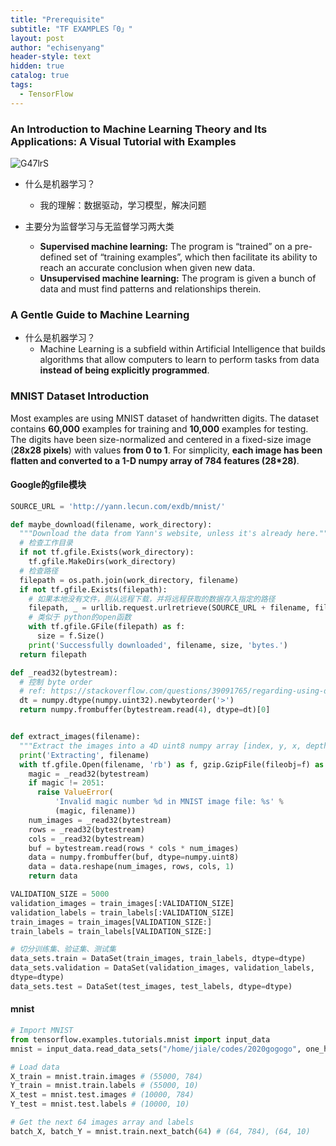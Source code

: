 ```yaml
---
title: "Prerequisite"
subtitle: "TF EXAMPLES「0」"
layout: post
author: "echisenyang"
header-style: text
hidden: true
catalog: true
tags:
  - TensorFlow
---
```




### An Introduction to Machine Learning Theory and Its Applications: A Visual Tutorial with Examples

![G47lrS](https://gitee.com/echisenyang/GiteeForUpicUse/raw/master/uPic/G47lrS.jpg)

- 什么是机器学习？
  - 我的理解：数据驱动，学习模型，解决问题

- 主要分为监督学习与无监督学习两大类
  - **Supervised machine learning:** The program is “trained” on a pre-defined set of “training examples”, which then facilitate its ability to reach an accurate conclusion when given new data.
  - **Unsupervised machine learning:** The program is given a bunch of data and must find patterns and relationships therein.



### A Gentle Guide to Machine Learning

- 什么是机器学习？
  - Machine Learning is a subfield within Artificial Intelligence that builds algorithms that allow computers to learn to perform tasks from data **instead of being explicitly programmed**.



### MNIST Dataset Introduction

Most examples are using MNIST dataset of handwritten digits. The dataset contains **60,000** examples for training and **10,000** examples for testing. The digits have been size-normalized and centered in a fixed-size image (**28x28 pixels**) with values **from 0 to 1**. For simplicity, **each image has been flatten and converted to a 1-D numpy array of 784 features (28*28)**.



#### Google的gfile模块

```python
SOURCE_URL = 'http://yann.lecun.com/exdb/mnist/'

def maybe_download(filename, work_directory):
  """Download the data from Yann's website, unless it's already here."""
  # 检查工作目录
  if not tf.gfile.Exists(work_directory):
  	tf.gfile.MakeDirs(work_directory)
  # 检查路径
  filepath = os.path.join(work_directory, filename)
  if not tf.gfile.Exists(filepath):
    # 如果本地没有文件，则从远程下载，并将远程获取的数据存入指定的路径
    filepath, _ = urllib.request.urlretrieve(SOURCE_URL + filename, filepath)
    # 类似于 python的open函数
    with tf.gfile.GFile(filepath) as f:
      size = f.Size()
    print('Successfully downloaded', filename, size, 'bytes.')
  return filepath
```

```python
def _read32(bytestream):
  # 控制 byte order
  # ref: https://stackoverflow.com/questions/39091765/regarding-using-dtype-newbyteorder
  dt = numpy.dtype(numpy.uint32).newbyteorder('>')
  return numpy.frombuffer(bytestream.read(4), dtype=dt)[0]


def extract_images(filename):
  """Extract the images into a 4D uint8 numpy array [index, y, x, depth]."""
  print('Extracting', filename)
  with tf.gfile.Open(filename, 'rb') as f, gzip.GzipFile(fileobj=f) as bytestream:
    magic = _read32(bytestream)
    if magic != 2051:
      raise ValueError(
          'Invalid magic number %d in MNIST image file: %s' %
          (magic, filename))
    num_images = _read32(bytestream)
    rows = _read32(bytestream)
    cols = _read32(bytestream)
    buf = bytestream.read(rows * cols * num_images)
    data = numpy.frombuffer(buf, dtype=numpy.uint8)
    data = data.reshape(num_images, rows, cols, 1)
    return data
```

```python
VALIDATION_SIZE = 5000
validation_images = train_images[:VALIDATION_SIZE]
validation_labels = train_labels[:VALIDATION_SIZE]
train_images = train_images[VALIDATION_SIZE:]
train_labels = train_labels[VALIDATION_SIZE:]

# 切分训练集、验证集、测试集
data_sets.train = DataSet(train_images, train_labels, dtype=dtype)
data_sets.validation = DataSet(validation_images, validation_labels,
dtype=dtype)
data_sets.test = DataSet(test_images, test_labels, dtype=dtype)
```

#### mnist

```python
# Import MNIST
from tensorflow.examples.tutorials.mnist import input_data
mnist = input_data.read_data_sets("/home/jiale/codes/2020gogogo", one_hot=True)

# Load data
X_train = mnist.train.images # (55000, 784)
Y_train = mnist.train.labels # (55000, 10)
X_test = mnist.test.images # (10000, 784)
Y_test = mnist.test.labels # (10000, 10)

# Get the next 64 images array and labels
batch_X, batch_Y = mnist.train.next_batch(64) # (64, 784), (64, 10)
```

